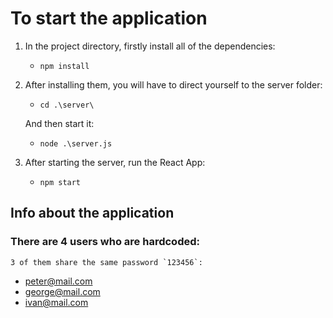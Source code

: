 # To start the application

1. In the project directory, firstly install all of the dependencies:

    - `npm install`

2. After installing them, you will have to direct yourself to the server folder:

    - `cd .\server\`

    And then start it:

    - `node .\server.js`

3. After starting the server, run the React App:

    - `npm start`

## Info about the application

### There are 4 users who are hardcoded:

    3 of them share the same password `123456`:

-   peter@mail.com
-   george@mail.com
-   ivan@mail.com
